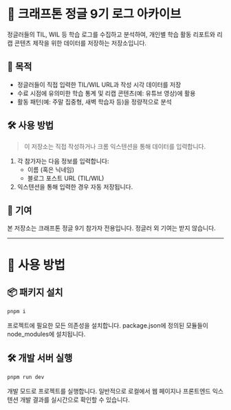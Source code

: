 # 🧭 크래프톤 정글 9기 로그 아카이브

정글러들의 TIL, WIL 등 학습 로그를 수집하고 분석하여, 개인별 학습 활동 리포트와 리캡 콘텐츠 제작을 위한 데이터를 저장하는 저장소입니다.

## 📌 목적

- 정글러들이 직접 입력한 TIL/WIL URL과 작성 시각 데이터를 저장
- 수료 시점에 유의미한 학습 통계 및 리캡 콘텐츠(예: 유튜브 영상)에 활용
- 활동 패턴(예: 주말 집중형, 새벽 학습자 등)을 정량적으로 분석

## 🛠 사용 방법

> 이 저장소는 직접 작성하거나 크롬 익스텐션을 통해 데이터를 입력합니다.

1. 각 참가자는 다음 정보를 입력합니다:
   - 이름 (혹은 닉네임)
   - 블로그 포스트 URL (TIL/WIL)
2. 익스텐션을 통해 입력한 경우 자동 저장됩니다.

## 🤝 기여

본 저장소는 크래프톤 정글 9기 참가자 전용입니다.
정글러 외 기여는 받지 않습니다.

---

# 🚀 사용 방법

## 📦 패키지 설치

```bash
pnpm i
```

프로젝트에 필요한 모든 의존성을 설치합니다. package.json에 정의된 모듈들이 node_modules에 설치됩니다.

## 🛠️ 개발 서버 실행

```bash
pnpm run dev
```

개발 모드로 프로젝트를 실행합니다.
일반적으로 로컬에서 웹 페이지나 프론트엔드 익스텐션 개발 결과를 실시간으로 확인할 수 있습니다.
